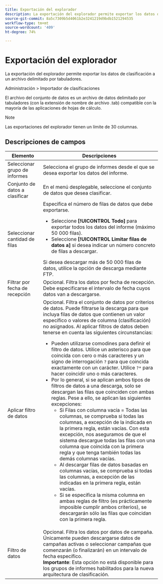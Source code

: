 ```yaml
---
title: Exportación del explorador
description: La exportación del explorador permite exportar los datos de clasificación a un archivo delimitado por tabuladores.
source-git-commit: 8a5c7309b5d4061b2e3241219d9bdb1521294535
workflow-type: tm+mt
source-wordcount: '409'
ht-degree: 74%

---
```



# Exportación del explorador

La exportación del explorador permite exportar los datos de clasificación a un archivo delimitado por tabuladores.

Administración > Importador de clasificaciones

El archivo del conjunto de datos es un archivo de datos delimitado por tabuladores (con la extensión de nombre de archivo .tab) compatible con la mayoría de las aplicaciones de hojas de cálculo.

>[!NOTE]
>Las exportaciones del explorador tienen un límite de 30 columnas.

## Descripciones de campos

| Elemento | Descripciones |
| --- | --- |
| Seleccionar grupo de informes | Selecciona el grupo de informes desde el que se desea exportar los datos del informe. |
| Conjunto de datos a clasificar | En el menú desplegable, seleccione el conjunto de datos que desea clasificar. |
| Seleccionar cantidad de filas | Especifica el número de filas de datos que debe exportarse.<ul><li>Seleccione **[!UICONTROL Todo]** para exportar todos los datos del informe (máximo 50 000 filas).</li><li>Seleccione **[!UICONTROL Limitar filas de datos a]** si desea indicar un número concreto de filas a descargar.</li></ul>Si desea descargar más de 50 000 filas de datos, utilice la opción de descarga mediante FTP. |
| Filtrar por fecha de recepción | Opcional. Filtra los datos por fecha de recepción. Debe especificarse el intervalo de fecha cuyos datos van a descargarse. |
| Aplicar filtro de datos | Opcional. Filtra el conjunto de datos por criterios de datos. Puede filtrarse la descarga para que incluya filas de datos que contienen un valor específico o valores de columna (clasificación) no asignados. Al aplicar filtros de datos deben tenerse en cuenta las siguientes circunstancias:<ul><li>Pueden utilizarse comodines para definir el filtro de datos. Utilice un asterisco para que coincida con cero o más caracteres y un signo de interrogación `?` para que coincida exactamente con un carácter. Utilice `?*` para hacer coincidir uno o más caracteres.</li><li>Por lo general, si se aplican ambos tipos de filtros de datos a una descarga, solo se descargan las filas que coinciden con ambas reglas. Pese a ello, se aplican las siguientes excepciones:<ul><li>Si Filas con columna vacía = Todas las columnas, se comprueba si todas las columnas, a excepción de la indicada en la primera regla, están vacías. Con esta excepción, nos aseguramos de que el sistema descargue todas las filas con una columna que coincida con la primera regla y que tenga también todas las demás columnas vacías.</li><li>Al descargar filas de datos basadas en columnas vacías, se comprueba si todas las columnas, a excepción de las indicadas en la primera regla, están vacías.</li><li>Si se especifica la misma columna en ambas reglas de filtro (es prácticamente imposible cumplir ambos criterios), se descargarán sólo las filas que coincidan con la primera regla.</li></ul></ul> |
| Filtro de datos | Opcional. Filtra los datos por datos de campaña. Únicamente pueden descargarse datos de campañas activas o seleccionar campañas que comenzarán (o finalizarán) en un intervalo de fecha específico.<br>**Importante**: Esta opción no está disponible para los grupos de informes habilitados para la nueva arquitectura de clasificación. |


